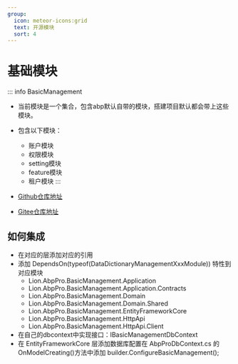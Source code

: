 ```yaml
---
group:
  icon: meteor-icons:grid 
  text: 开源模块
  sort: 4
---
```


# 基础模块
::: info BasicManagement

- 当前模块是一个集合，包含abp默认自带的模块，搭建项目默认都会带上这些模块。
- 包含以下模块：
    - 账户模块
    - 权限模块
    - setting模块
    - feature模块
    - 租户模块
:::

- [Github仓库地址](https://github.com/WangJunZzz/abp-vnext-pro/tree/main/aspnet-core/modules/BasicManagement)
- [Gitee仓库地址](https://gitee.com/WangJunZzz/abp-vnext-pro/tree/main/aspnet-core/modules/BasicManagement)


## 如何集成
- 在对应的层添加对应的引用
- 添加 DependsOn(typeof(DataDictionaryManagementXxxModule)) 特性到对应模块
    - Lion.AbpPro.BasicManagement.Application
    - Lion.AbpPro.BasicManagement.Application.Contracts
    - Lion.AbpPro.BasicManagement.Domain
    - Lion.AbpPro.BasicManagement.Domain.Shared
    - Lion.AbpPro.BasicManagement.EntityFrameworkCore
    - Lion.AbpPro.BasicManagement.HttpApi
    - Lion.AbpPro.BasicManagement.HttpApi.Client
- 在自己的dbcontext中实现接口：IBasicManagementDbContext
- 在 EntityFrameworkCore 层添加数据库配置在 AbpProDbContext.cs 的 OnModelCreating()方法中添加 builder.ConfigureBasicManagement();